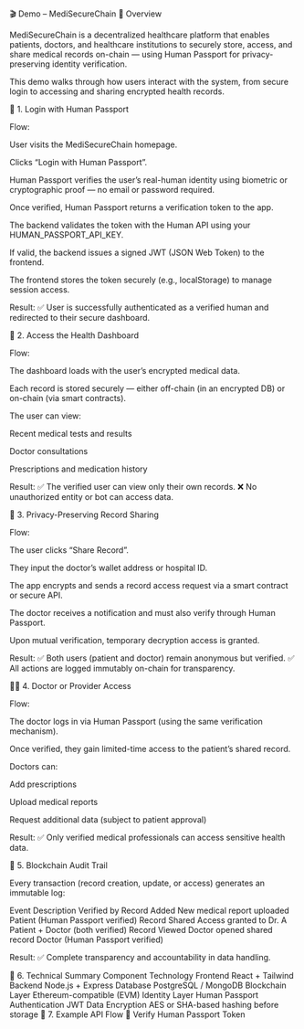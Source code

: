 🎬 Demo – MediSecureChain
🧠 Overview

MediSecureChain is a decentralized healthcare platform that enables patients, doctors, and healthcare institutions to securely store, access, and share medical records on-chain — using Human Passport for privacy-preserving identity verification.

This demo walks through how users interact with the system, from secure login to accessing and sharing encrypted health records.

🧩 1. Login with Human Passport

Flow:

User visits the MediSecureChain homepage.

Clicks “Login with Human Passport”.

Human Passport verifies the user’s real-human identity using biometric or cryptographic proof — no email or password required.

Once verified, Human Passport returns a verification token to the app.

The backend validates the token with the Human API using your HUMAN_PASSPORT_API_KEY.

If valid, the backend issues a signed JWT (JSON Web Token) to the frontend.

The frontend stores the token securely (e.g., localStorage) to manage session access.

Result:
✅ User is successfully authenticated as a verified human and redirected to their secure dashboard.

🏥 2. Access the Health Dashboard

Flow:

The dashboard loads with the user’s encrypted medical data.

Each record is stored securely — either off-chain (in an encrypted DB) or on-chain (via smart contracts).

The user can view:

Recent medical tests and results

Doctor consultations

Prescriptions and medication history

Result:
✅ The verified user can view only their own records.
❌ No unauthorized entity or bot can access data.

🔐 3. Privacy-Preserving Record Sharing

Flow:

The user clicks “Share Record”.

They input the doctor’s wallet address or hospital ID.

The app encrypts and sends a record access request via a smart contract or secure API.

The doctor receives a notification and must also verify through Human Passport.

Upon mutual verification, temporary decryption access is granted.

Result:
✅ Both users (patient and doctor) remain anonymous but verified.
✅ All actions are logged immutably on-chain for transparency.

👨‍⚕️ 4. Doctor or Provider Access

Flow:

The doctor logs in via Human Passport (using the same verification mechanism).

Once verified, they gain limited-time access to the patient’s shared record.

Doctors can:

Add prescriptions

Upload medical reports

Request additional data (subject to patient approval)

Result:
✅ Only verified medical professionals can access sensitive health data.

🔁 5. Blockchain Audit Trail

Every transaction (record creation, update, or access) generates an immutable log:

Event	Description	Verified by
Record Added	New medical report uploaded	Patient (Human Passport verified)
Record Shared	Access granted to Dr. A	Patient + Doctor (both verified)
Record Viewed	Doctor opened shared record	Doctor (Human Passport verified)

Result:
✅ Complete transparency and accountability in data handling.

🧠 6. Technical Summary
Component	Technology
Frontend	React + Tailwind
Backend	Node.js + Express
Database	PostgreSQL / MongoDB
Blockchain Layer	Ethereum-compatible (EVM)
Identity Layer	Human Passport
Authentication	JWT
Data Encryption	AES or SHA-based hashing before storage
🧪 7. Example API Flow
🔹 Verify Human Passport Token